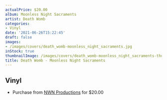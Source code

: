 ```yaml
---
actualPrice: $20.00
album: Moonless Night Sacraments
artist: Death Womb
categories:
- Vinyl
date: '2021-06-26T15:22:45'
draft: false
images:
- /images/covers/death_womb-moonless_night_sacraments.jpg
inStock: true
thumbnailImage: /images/covers/death_womb-moonless_night_sacraments-thumb.jpg
title: Death Womb - Moonless Night Sacraments
---
```


## Vinyl
* Purchase from [NWN Productions](http://shop.nwnprod.com/index.php?route=product/product&path=75&product_id=13968&sort=pd.name&order=ASC) for $20.00
